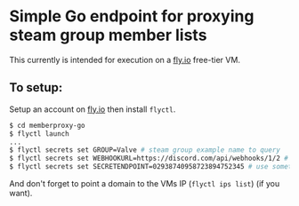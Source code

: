 # Simple Go endpoint for proxying steam group member lists

This currently is intended for execution on a [fly.io](https://fly.io) free-tier VM.

## To setup:
Setup an account on [fly.io](https://fly.io) then install `flyctl`.
```sh
$ cd memberproxy-go
$ flyctl launch
...
$ flyctl secrets set GROUP=Valve # steam group example name to query
$ flyctl secrets set WEBHOOKURL=https://discord.com/api/webhooks/1/2 # Discord webhook to log New/Removed group members to
$ flyctl secrets set SECRETENDPOINT=02938740958723894752345 # use something random like this lol
```
And don't forget to point a domain to the VMs IP (`flyctl ips list`) (if you want).
